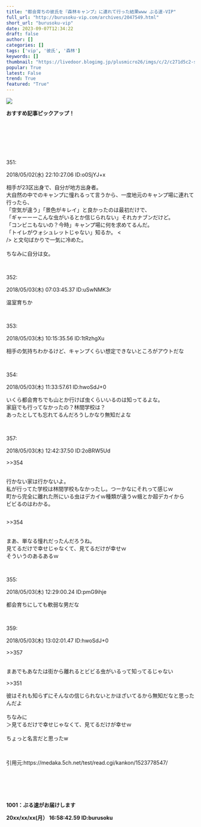 ```yaml
---
title: "都会育ちの彼氏を『森林キャンプ』に連れて行った結果www ぶる速-VIP"
full_url: "http://burusoku-vip.com/archives/2047549.html"
short_url: "burusoku-vip"
date: 2023-09-07T12:34:22
draft: false
author: []
categories: []
tags: ['vip', '彼氏', '森林']
keywords: []
thumbnail: "https://livedoor.blogimg.jp/plusmicro26/imgs/c/2/c271d5c2-s.png"
popular: True
latest: False
trend: True
featured: "True"
---
```


![](https://livedoor.blogimg.jp/plusmicro26/imgs/c/2/c271d5c2-s.png)

<div><p><b>おすすめ記事ピックアップ！</b></p> <p class='g-ad1'> </p> <p class='g-ad2'> </p> <p></p><br><br><br> <br><br> <p>351: <p> 2018/05/02(水) 22:10:27.06 ID:o0SjYJ+x</p></p><p> 相手が23区出身で、自分が地方出身者。 <br> 大自然の中でのキャンプに憧れるって言うから、一度地元のキャンプ場に連れて行ったら、 <br> 「空気が違う」「景色がキレイ」と良かったのは最初だけで、 <br> 「ギャーーーこんな虫がいるとか信じられない」それカナブンだけど。 <br> 「コンビニもないの？今時」キャンプ場に何を求めてるんだ。 <br> 「トイレがウォシュレットじゃない」知るか。 <<br> /> と文句ばかりで一気に冷めた。 <br> <br> ちなみに自分は女。 </p><br> <p>352: <p> 2018/05/03(木) 07:03:45.37 ID:uSwNMK3r</p></p><p> 温室育ちか </p><br> <p>353: <p> 2018/05/03(木) 10:15:35.56 ID:1tRzhgXu</p></p><p> 相手の気持ちわかるけど、キャンプくらい想定できないところがアウトだな </p><br> <p>354: <p> 2018/05/03(木) 11:33:57.61 ID:hwoSdJ+0</p></p><p> いくら都会育ちでも山とか行けば虫くらいいるのは知ってるよな。 <br> 家庭でも行ってなかったの？林間学校は？ <br> あったとしても忘れてるんだろうしかなり無知だよな </p><br> <p>357: <p> 2018/05/03(木) 12:42:37.50 ID:2oBRW5Ud</p></p><p> <p class='anchor'>>>354</p> <br> 行かない家は行かないよ。 <br> 私が行ってた学校は林間学校もなかったし。つーかなにそれって感じｗ <br> 町から完全に離れた所にいる虫はデカイｗ種類が違うｗ蛾とか超デカイから <br> ビビるのはわかる。 <br> <br> <p class='anchor'>>>354</p> <br> まあ、単なる憧れだったんだろうね。 <br> 見てるだけで幸せじゃなくて、見てるだけが幸せｗ <br> そういうのあるあるｗ </p><br> <p>355: <p> 2018/05/03(木) 12:29:00.24 ID:pmG9ihje</p></p><p> 都会育ちにしても軟弱な男だな </p><br> <p>359: <p> 2018/05/03(木) 13:02:01.47 ID:hwoSdJ+0</p></p><p> <p class='anchor'>>>357</p> <br> まあでもあなたは街から離れるとビビる虫がいるって知ってるじゃない <br> <p class='anchor'>>>351</p>彼はそれも知らずにそんなの信じられないとかほざいてるから無知だなと思ったんだよ <br> <br> ちなみに <br> ＞見てるだけで幸せじゃなくて、見てるだけが幸せｗ <br> <br> ちょっと名言だと思ったw </p><br> <p>引用元:https://medaka.5ch.net/test/read.cgi/kankon/1523778547/</p> <br><br> <p id='csw_block'></p> <p id='divSP1'> </p> <br><p><b>1001：ぶる速がお届けします <p> 20xx/xx/xx(月） 16:58:42.59 ID:burusoku</p></b></p> <p class='g-ad1'> </p> <p class='g-ad2'> </p> <p id='divSP'> </p> </div>